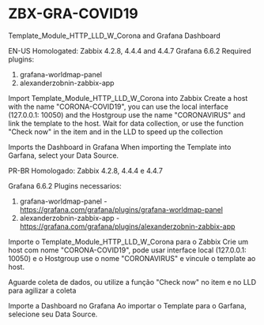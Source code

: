 # ZBX-GRA-COVID19
Template_Module_HTTP_LLD_W_Corona and Grafana Dashboard

EN-US
Homologated:
Zabbix 4.2.8, 4.4.4 and 4.4.7
Grafana 6.6.2
Required plugins:
1) grafana-worldmap-panel
2) alexanderzobnin-zabbix-app

Import Template_Module_HTTP_LLD_W_Corona into Zabbix
Create a host with the name "CORONA-COVID19", you can use the local interface (127.0.0.1: 10050) and the Hostgroup use the name "CORONAVIRUS" and link the template to the host.
Wait for data collection, or use the function "Check now" in the item and in the LLD to speed up the collection

Imports the Dashboard in Grafana
When importing the Template into Garfana, select your Data Source.


PR-BR
Homologado: 
Zabbix 4.2.8, 4.4.4 e 4.4.7

Grafana 6.6.2
Plugins necessarios: 
1) grafana-worldmap-panel  - https://grafana.com/grafana/plugins/grafana-worldmap-panel
2) alexanderzobnin-zabbix-app - https://grafana.com/grafana/plugins/alexanderzobnin-zabbix-app

Importe o Template_Module_HTTP_LLD_W_Corona para o Zabbix 
Crie um host com nome "CORONA-COVID19", pode usar interface local (127.0.0.1: 10050) e o Hostgroup use o nome "CORONAVIRUS" e vincule o template ao host. 

Aguarde coleta de dados, ou utilize a função "Check now" no item e no LLD para agilizar a coleta

Importe a Dashboard no Grafana
Ao importar o Template para o Garfana, selecione seu Data Source.
